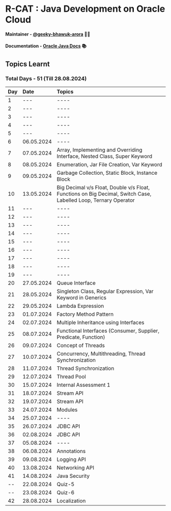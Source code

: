# R-CAT :  Java Development on Oracle Cloud 

#### Maintainer - [@geeky-bhawuk-arora](https://github.com/geeky-bhawuk-arora/) 👨‍💻
#### Documentation - [Oracle Java Docs](https://docs.oracle.com/en/java/javase/11/docs/api/) 📚

## Topics Learnt 

### Total Days - 51 (Till 28.08.2024)

| Day | Date       | Topics                                                                                                          |
|:----|:-----------|:----------------------------------------------------------------------------------------------------------------|
| 1   | ---        | ----                                                                                                            |
| 2   | ---        | ----                                                                                                            |
| 3   | ---        | ----                                                                                                            |
| 4   | ---        | ----                                                                                                            |
| 5   | ---        | ----                                                                                                            |
| 6   | 06.05.2024 | ----                                                                                                            |
| 7   | 07.05.2024 | Array, Implementing and Overriding Interface, Nested Class, Super Keyword                                       |
| 8   | 08.05.2024 | Enumeration, Jar File Creation, Var Keyword                                                                     |                                                         
| 9   | 09.05.2024 | Garbage Collection, Static Block, Instance Block                                                                |
| 10  | 13.05.2024 | Big Decimal v/s Float, Double v/s Float, Functions on Big Decimal, Switch Case, Labelled Loop, Ternary Operator |
| 11  | ---        | ----                                                                                                            |
| 12  | ---        | ----                                                                                                            |
| 13  | ---        | ----                                                                                                            |
| 14  | ---        | ----                                                                                                            |
| 15  | ---        | ----                                                                                                            |
| 16  | ---        | ----                                                                                                            |
| 17  | ---        | ----                                                                                                            |
| 18  | ---        | ----                                                                                                            |
| 19  | ---        | ----                                                                                                            |
| 20  | 27.05.2024 | Queue Interface                                                                                                 |
| 21  | 28.05.2024 | Singleton Class, Regular Expression, Var Keyword in Generics                                                    |
| 22  | 29.05.2024 | Lambda Expression                                                                                               |
| 23  | 01.07.2024 | Factory Method Pattern                                                                                          |
| 24  | 02.07.2024 | Multiple Inheritance using Interfaces                                                                           |
| 25  | 08.07.2024 | Functional Interfaces (Consumer, Supplier, Predicate, Function)                                                 |
| 26  | 09.07.2024 | Concept of Threads                                                                                              |
| 27  | 10.07.2024 | Concurrency, Multithreading, Thread Synchronization                                                             |
| 28  | 11.07.2024 | Thread Synchronization                                                                                          |
| 29  | 12.07.2024 | Thread Pool                                                                                                     |
| 30  | 15.07.2024 | Internal Assessment 1                                                                                           |
| 31  | 18.07.2024 | Stream API                                                                                                      |
| 32  | 19.07.2024 | Stream API                                                                                                      |
| 33  | 24.07.2024 | Modules                                                                                                         |
| 34  | 25.07.2024 | ----                                                                                                            |
| 35  | 26.07.2024 | JDBC API                                                                                                        |
| 36  | 02.08.2024 | JDBC API                                                                                                        |
| 37  | 05.08.2024 | ----                                                                                                            |
| 38  | 06.08.2024 | Annotations                                                                                                     |
| 39  | 09.08.2024 | Logging API                                                                                                     |
| 40  | 13.08.2024 | Networking API                                                                                                  |
| 41  | 14.08.2024 | Java Security                                                                                                   |
| --  | 22.08.2024 | Quiz-5                                                                                                          |
| --  | 23.08.2024 | Quiz-6                                                                                                          |
| 42  | 28.08.2024 |Localization                                                                                                          |







